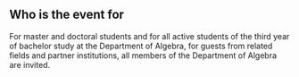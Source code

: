 
## Who is the event for

For master and doctoral students and for all active students of the third year of bachelor study at the Department of Algebra, for guests from related fields and partner institutions, all members of the Department of Algebra are invited.
